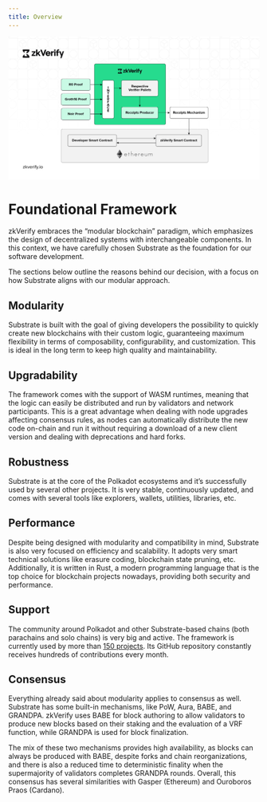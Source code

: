 ```yaml
---
title: Overview
---
```


![alt_text](../img/zkVerify-workflow.jpg)

# Foundational Framework
zkVerify embraces the “modular blockchain” paradigm, which emphasizes the design of decentralized systems with interchangeable components. In this context, we have carefully chosen Substrate as the foundation for our software development.

The sections below outline the reasons behind our decision, with a focus on how Substrate aligns with our modular approach.

## Modularity
Substrate is built with the goal of giving developers the possibility to quickly create new blockchains with their custom logic, guaranteeing maximum flexibility in terms of composability, configurability, and customization. This is ideal in the long term to keep high quality and maintainability.

## Upgradability
The framework comes with the support of WASM runtimes, meaning that the logic can easily be distributed and run by validators and network participants. This is a great advantage when dealing with node upgrades affecting consensus rules, as nodes can automatically distribute the new code on-chain and run it without requiring a download of a new client version and dealing with deprecations and hard forks.

## Robustness
Substrate is at the core of the Polkadot ecosystems and it’s successfully used by several other projects. It is very stable, continuously updated, and comes with several tools like explorers, wallets, utilities, libraries, etc.

## Performance
Despite being designed with modularity and compatibility in mind, Substrate is also very focused on efficiency and scalability. It adopts very smart technical solutions like erasure coding, blockchain state pruning, etc.
Additionally, it is written in Rust, a modern programming language that is the top choice for blockchain projects nowadays, providing both security and performance.

## Support
The community around Polkadot and other Substrate-based chains (both parachains and solo chains) is very big and active. The framework is currently used by more than [150 projects](https://substrate.io/ecosystem/). Its GitHub repository constantly receives hundreds of contributions every month.

## Consensus
Everything already said about modularity applies to consensus as well. Substrate has some built-in mechanisms, like PoW, Aura, BABE, and GRANDPA.  zkVerify uses BABE for block authoring to allow validators to produce new blocks based on their staking and the evaluation of a VRF function, while GRANDPA is used for block finalization.

The mix of these two mechanisms provides high availability, as blocks can always be produced with BABE, despite forks and chain reorganizations, and there is also a reduced time to deterministic finality when the supermajority of validators completes GRANDPA rounds.  Overall, this consensus has several similarities with Gasper (Ethereum) and Ouroboros Praos (Cardano).
